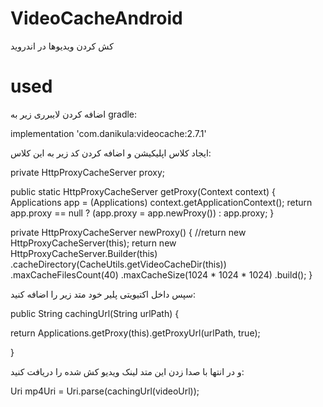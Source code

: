 # VideoCacheAndroid
کش کردن ویدیوها در اندروید


# used

اضافه کردن لایبرری زیر به gradle:

implementation 'com.danikula:videocache:2.7.1'


ایجاد کلاس اپلیکیشن و اضافه کردن کد زیر به این کلاس:

private HttpProxyCacheServer proxy;

public static HttpProxyCacheServer getProxy(Context context) {
    Applications app = (Applications) context.getApplicationContext();
    return app.proxy == null ? (app.proxy = app.newProxy()) : app.proxy;
}

private HttpProxyCacheServer newProxy() {
    //return new HttpProxyCacheServer(this);
    return new HttpProxyCacheServer.Builder(this)
            .cacheDirectory(CacheUtils.getVideoCacheDir(this))
            .maxCacheFilesCount(40)
            .maxCacheSize(1024 * 1024 * 1024)
            .build();
}


سپس داخل اکتیویتی پلیر خود متد زیر را اضافه کنید:

public String cachingUrl(String urlPath) {

 return Applications.getProxy(this).getProxyUrl(urlPath, true);

}

و در انتها با صدا زدن این متد لینک ویدیو کش شده را دریافت کنید:

Uri mp4Uri = Uri.parse(cachingUrl(videoUrl));

